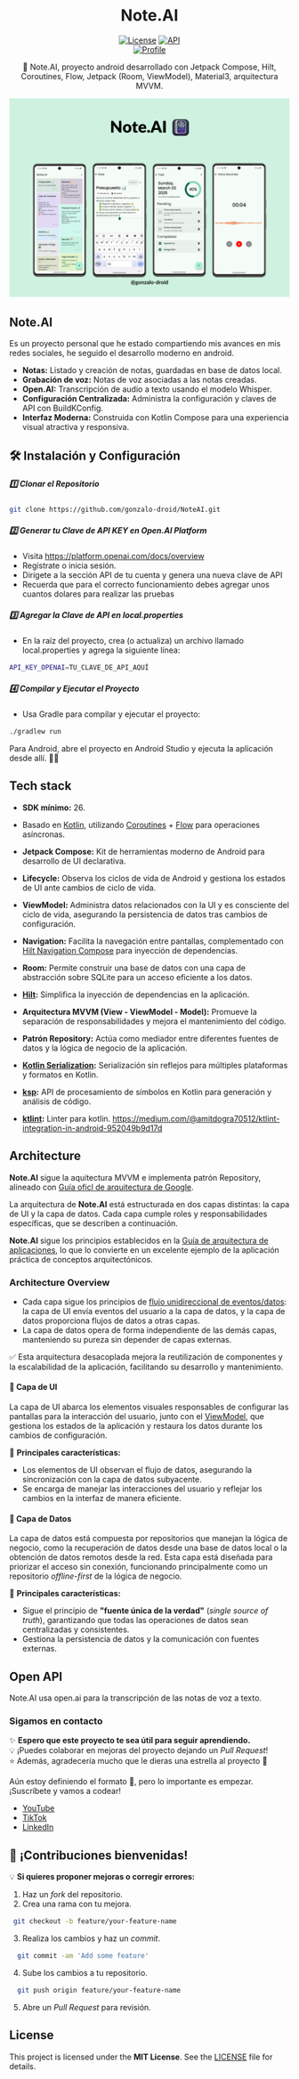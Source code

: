 <h1 align="center">Note.AI</h1>

<p align="center">
  <a href="https://spdx.org/licenses/MIT.html"><img alt="License" src="https://img.shields.io/badge/License-MIT-blue.svg"/></a>
  <a href="https://android-arsenal.com/api?level=26"><img alt="API" src="https://img.shields.io/badge/API-26%2B-brightgreen.svg?style=flat"/></a><br>
  <a href="https://www.youtube.com/@GonzaloDroid2050"><img alt="Profile" src="https://img.shields.io/youtube/channel/subscribers/UCPjql8JlN5kw6hU2U_tngaw?style=social"/></a> 
  

</p>

<p align="center">  
🤖 Note.AI, proyecto android desarrollado con Jetpack Compose, Hilt, Coroutines, Flow, Jetpack (Room, ViewModel), Material3, arquitectura MVVM.
</p>

<p align="center">
<img src="previews/ss_summary.png"/>
</p>

## Note.AI
Es un proyecto personal que he estado compartiendo mis avances en mis redes sociales, he seguido el desarrollo moderno en android.

- **Notas:** Listado y creación de notas, guardadas en base de datos local.  
- **Grabación de voz:** Notas de voz asociadas a las notas creadas. 
- **Open.AI:** Transcripción de audio a texto usando el modelo Whisper.
- **Configuración Centralizada:** Administra la configuración y claves de API con BuildKConfig.  
- **Interfaz Moderna:** Construida con Kotlin Compose para una experiencia visual atractiva y responsiva.  

## 🛠️ Instalación y Configuración  

##### 1️⃣ Clonar el Repositorio  
```bash
git clone https://github.com/gonzalo-droid/NoteAI.git
```
##### 2️⃣ Generar tu Clave de API KEY en Open.AI Platform
- Visita https://platform.openai.com/docs/overview
- Regístrate o inicia sesión.
- Dirígete a la sección API de tu cuenta y genera una nueva clave de API
- Recuerda que para el correcto funcionamiento debes agregar unos cuantos dolares para realizar las pruebas
##### 3️⃣ Agregar la Clave de API en local.properties
- En la raíz del proyecto, crea (o actualiza) un archivo llamado local.properties y agrega la siguiente línea:
```bash
API_KEY_OPENAI=TU_CLAVE_DE_API_AQUÍ
```
##### 4️⃣ Compilar y Ejecutar el Proyecto
- Usa Gradle para compilar y ejecutar el proyecto:
```bash
./gradlew run
```
Para Android, abre el proyecto en Android Studio y ejecuta la aplicación desde allí. 📱🚀


## Tech stack

- **SDK mínimo:** 26.  
- Basado en [Kotlin](https://kotlinlang.org/), utilizando [Coroutines](https://github.com/Kotlin/kotlinx.coroutines) + [Flow](https://kotlin.github.io/kotlinx.coroutines/kotlinx-coroutines-core/kotlinx.coroutines.flow/) para operaciones asíncronas.  

- **Jetpack Compose:** Kit de herramientas moderno de Android para desarrollo de UI declarativa.  
- **Lifecycle:** Observa los ciclos de vida de Android y gestiona los estados de UI ante cambios de ciclo de vida.  
- **ViewModel:** Administra datos relacionados con la UI y es consciente del ciclo de vida, asegurando la persistencia de datos tras cambios de configuración.  
- **Navigation:** Facilita la navegación entre pantallas, complementado con [Hilt Navigation Compose](https://developer.android.com/jetpack/compose/libraries#hilt) para inyección de dependencias.  
- **Room:** Permite construir una base de datos con una capa de abstracción sobre SQLite para un acceso eficiente a los datos.  
- **[Hilt](https://dagger.dev/hilt/):** Simplifica la inyección de dependencias en la aplicación.  
- **Arquitectura MVVM (View - ViewModel - Model):** Promueve la separación de responsabilidades y mejora el mantenimiento del código.  
- **Patrón Repository:** Actúa como mediador entre diferentes fuentes de datos y la lógica de negocio de la aplicación.  
- **[Kotlin Serialization](https://github.com/Kotlin/kotlinx.serialization):** Serialización sin reflejos para múltiples plataformas y formatos en Kotlin.  
- **[ksp](https://github.com/google/ksp):** API de procesamiento de símbolos en Kotlin para generación y análisis de código.  
- **[ktlint](https://github.com/pinterest/ktlint):** Linter para kotlin. https://medium.com/@amitdogra70512/ktlint-integration-in-android-952049b9d17d
## Architecture
**Note.AI** sigue la aquitectura MVVM e implementa patrón Repository, alineado con [Guía oficl de arquitectura de Google](https://developer.android.com/topic/architecture).

La arquitectura de **Note.AI** está estructurada en dos capas distintas: la capa de UI y la capa de datos. Cada capa cumple roles y responsabilidades específicas, que se describen a continuación.  

**Note.AI** sigue los principios establecidos en la [Guía de arquitectura de aplicaciones](https://developer.android.com/topic/architecture), lo que lo convierte en un excelente ejemplo de la aplicación práctica de conceptos arquitectónicos.  


### Architecture Overview

- Cada capa sigue los principios de [flujo unidireccional de eventos/datos](https://developer.android.com/topic/architecture/ui-layer#udf): la capa de UI envía eventos del usuario a la capa de datos, y la capa de datos proporciona flujos de datos a otras capas.  
- La capa de datos opera de forma independiente de las demás capas, manteniendo su pureza sin depender de capas externas.  

✅ Esta arquitectura desacoplada mejora la reutilización de componentes y la escalabilidad de la aplicación, facilitando su desarrollo y mantenimiento.  


#### 🎨 Capa de UI  

La capa de UI abarca los elementos visuales responsables de configurar las pantallas para la interacción del usuario, junto con el [ViewModel](https://developer.android.com/topic/libraries/architecture/viewmodel), que gestiona los estados de la aplicación y restaura los datos durante los cambios de configuración.  

📌 **Principales características:**  
- Los elementos de UI observan el flujo de datos, asegurando la sincronización con la capa de datos subyacente.  
- Se encarga de manejar las interacciones del usuario y reflejar los cambios en la interfaz de manera eficiente.  

#### 📂 Capa de Datos  

La capa de datos está compuesta por repositorios que manejan la lógica de negocio, como la recuperación de datos desde una base de datos local o la obtención de datos remotos desde la red. Esta capa está diseñada para priorizar el acceso sin conexión, funcionando principalmente como un repositorio *offline-first* de la lógica de negocio.  

📌 **Principales características:**  
- Sigue el principio de **"fuente única de la verdad"** (*single source of truth*), garantizando que todas las operaciones de datos sean centralizadas y consistentes.  
- Gestiona la persistencia de datos y la comunicación con fuentes externas.  

## Open API
Note.AI usa open.ai para la transcripción de las notas de voz a texto.

### Sigamos en contacto

✨ **Espero que este proyecto te sea útil para seguir aprendiendo.**  
💡 ¡Puedes colaborar en mejoras del proyecto dejando un *Pull Request*!  
⭐ Además, agradecería mucho que le dieras una estrella al proyecto 🤩 


Aún estoy definiendo el formato 🫠, pero lo importante es empezar. 
¡Suscríbete y vamos a codear!
- [YouTube](https://www.youtube.com/@gonzalolock)
- [TikTok](https://www.tiktok.com/@gonzalock.dev)
- [LinkedIn](https://www.linkedin.com/in/gonzalo-lozg/)


## 🚀 ¡Contribuciones bienvenidas!  

💡 **Si quieres proponer mejoras o corregir errores:**  
1. Haz un *fork* del repositorio.  
2. Crea una rama con tu mejora.
  ```bash
   git checkout -b feature/your-feature-name
  ```
3. Realiza los cambios y haz un *commit*.
 ```bash
   git commit -am 'Add some feature'
   ```  
4. Sube los cambios a tu repositorio.
 ```bash
   git push origin feature/your-feature-name
   ```  
5. Abre un *Pull Request* para revisión.  


## License 

This project is licensed under the **MIT License**. See the [LICENSE](LICENSE) file for details.
